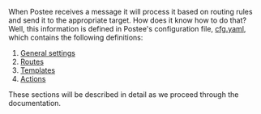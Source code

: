 When Postee receives a message it will process it based on routing rules and send it to the appropriate target. How does it know how to do that? Well, this information is defined in Postee's configuration file, [cfg.yaml](https://github.com/khulnasoft/postee/blob/main/cfg.yaml), which contains the following definitions:

1. [General settings](/postee/settings)
2. [Routes](/postee/routes)
3. [Templates](/postee/templates)
4. [Actions](/postee/actions)

These sections will be described in detail as we proceed through the documentation.